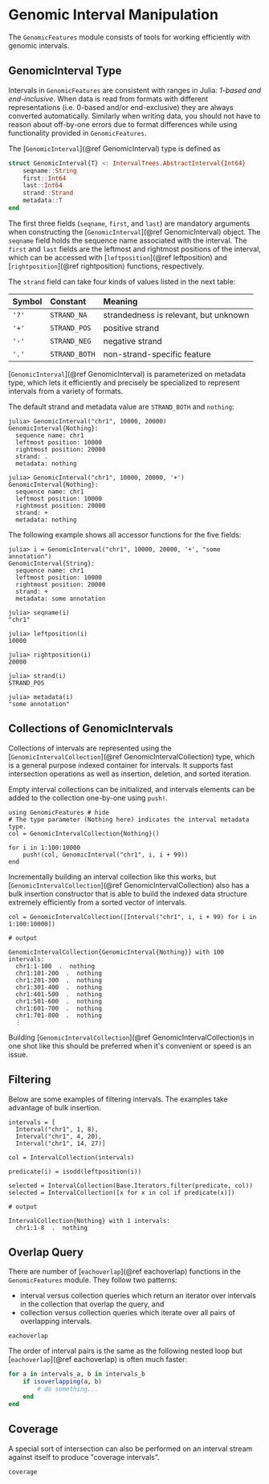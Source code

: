 # Genomic Interval Manipulation

The `GenomicFeatures` module consists of tools for working efficiently with genomic intervals.

## GenomicInterval Type

Intervals in `GenomicFeatures` are consistent with ranges in Julia: *1-based and end-inclusive*.
When data is read from formats with different representations (i.e. 0-based and/or end-exclusive) they are always converted automatically.
Similarly when writing data, you should not have to reason about off-by-one errors due to format differences while using functionality provided in `GenomicFeatures`.

The [`GenomicInterval`](@ref GenomicInterval) type is defined as
```julia
struct GenomicInterval{T} <: IntervalTrees.AbstractInterval{Int64}
    seqname::String
    first::Int64
    last::Int64
    strand::Strand
    metadata::T
end
```

The first three fields (`seqname`, `first`, and `last`) are mandatory arguments when constructing the [`GenomicInterval`](@ref GenomicInterval) object.
The `seqname` field holds the sequence name associated with the interval.
The `first` and `last` fields are the leftmost and rightmost positions of the interval, which can be accessed with [`leftposition`](@ref leftposition) and [`rightposition`](@ref rightposition) functions, respectively.

The `strand` field can take four kinds of values listed in the next table:

| Symbol | Constant      | Meaning                           |
| :----- | :------------ | :-------------------------------- |
| `'?'`  | `STRAND_NA`   | strandedness is relevant, but unknown |
| `'+'`  | `STRAND_POS`  | positive strand                   |
| `'-'`  | `STRAND_NEG`  | negative strand                   |
| `'.'`  | `STRAND_BOTH` | non-strand-specific feature       |

[`GenomicInterval`](@ref GenomicInterval) is parameterized on metadata type, which lets it efficiently and precisely be specialized to represent intervals from a variety of formats.

The default strand and metadata value are `STRAND_BOTH` and `nothing`:
```jldoctest; setup = :(using GenomicFeatures)
julia> GenomicInterval("chr1", 10000, 20000)
GenomicInterval{Nothing}:
  sequence name: chr1
  leftmost position: 10000
  rightmost position: 20000
  strand: .
  metadata: nothing

julia> GenomicInterval("chr1", 10000, 20000, '+')
GenomicInterval{Nothing}:
  sequence name: chr1
  leftmost position: 10000
  rightmost position: 20000
  strand: +
  metadata: nothing
```

The following example shows all accessor functions for the five fields:
```jldoctest; setup = :(using GenomicFeatures)
julia> i = GenomicInterval("chr1", 10000, 20000, '+', "some annotation")
GenomicInterval{String}:
  sequence name: chr1
  leftmost position: 10000
  rightmost position: 20000
  strand: +
  metadata: some annotation

julia> seqname(i)
"chr1"

julia> leftposition(i)
10000

julia> rightposition(i)
20000

julia> strand(i)
STRAND_POS

julia> metadata(i)
"some annotation"
```


## Collections of GenomicIntervals

Collections of intervals are represented using the [`GenomicIntervalCollection`](@ref GenomicIntervalCollection) type, which is a general purpose indexed container for intervals.
It supports fast intersection operations as well as insertion, deletion, and sorted iteration.

Empty interval collections can be initialized, and intervals elements can be added to the collection one-by-one using `push!`.

```@example
using GenomicFeatures # hide
# The type parameter (Nothing here) indicates the interval metadata type.
col = GenomicIntervalCollection{Nothing}()

for i in 1:100:10000
    push!(col, GenomicInterval("chr1", i, i + 99))
end
```

Incrementally building an interval collection like this works, but [`GenomicIntervalCollection`](@ref GenomicIntervalCollection) also has a bulk insertion constructor that is able to build the indexed data structure extremely efficiently from a sorted vector of intervals.

```jldoctest; setup = :(using GenomicFeatures), output = false
col = GenomicIntervalCollection([Interval("chr1", i, i + 99) for i in 1:100:10000])

# output

GenomicIntervalCollection{GenomicInterval{Nothing}} with 100 intervals:
  chr1:1-100  .  nothing
  chr1:101-200  .  nothing
  chr1:201-300  .  nothing
  chr1:301-400  .  nothing
  chr1:401-500  .  nothing
  chr1:501-600  .  nothing
  chr1:601-700  .  nothing
  chr1:701-800  .  nothing
  ⋮

```

Building [`GenomicIntervalCollection`](@ref GenomicIntervalCollection)s in one shot like this should be preferred when it's convenient or speed is an issue.

## Filtering

Below are some examples of filtering intervals.
The examples take advantage of bulk insertion.
```jldoctest; setup = :(using GenomicFeatures), output = true
intervals = [
  Interval("chr1", 1, 8),
  Interval("chr1", 4, 20),
  Interval("chr1", 14, 27)]

col = IntervalCollection(intervals)

predicate(i) = isodd(leftposition(i))

selected = IntervalCollection(Base.Iterators.filter(predicate, col))
selected = IntervalCollection([x for x in col if predicate(x)])

# output

IntervalCollection{Nothing} with 1 intervals:
  chr1:1-8  .  nothing
```

## Overlap Query

There are number of [`eachoverlap`](@ref eachoverlap) functions in the `GenomicFeatures` module.
They follow two patterns:
- interval versus collection queries which return an iterator over intervals in the collection that overlap the query, and
- collection versus collection queries which iterate over all pairs of overlapping intervals.

```@docs
eachoverlap
```

The order of interval pairs is the same as the following nested loop but [`eachoverlap`](@ref eachoverlap) is often much faster:
```julia
for a in intervals_a, b in intervals_b
    if isoverlapping(a, b)
        # do something...
    end
end
```


## Coverage

A special sort of intersection can also be performed on an interval stream against itself to produce "coverage intervals".

```@docs
coverage
```
